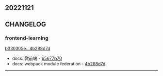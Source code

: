 ## 20221121

## CHANGELOG

### frontend-learning

[b330305e...4b288d7d](https://github.com/zhbhun/frontend-learning/compare/b330305e...4b288d7d)

* docs: 微前端 - [65677b70](https://github.com/zhbhun/frontend-learning/commit/65677b703f68c1ccc04ca7dd60fc0a0b8f40830f)
* docs: webpack module federation - [4b288d7d](https://github.com/zhbhun/frontend-learning/commit/4b288d7d2a7377d471b8d1e82839f7e8d2121d2b)

---

